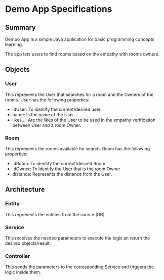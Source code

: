 # Demo App Specifications

## Summary
Dempo App is a simple Java application for basic programming concepts learning.

The app lets users to find rooms based on the empathy with rooms owners.

## Objects
### User
This represents the User that searches for a room and the Owners of the rooms.
User has the following properties:
* idUser: To identify the current/desired user.
* name: Is the name of the User.
* likes...: Are the likes of the User to be used in the empathy verification 
between User and a room Owner.

### Room
This represents the rooms available for search.
Room has the following properties:
* idRoom: To identify the current/desired Room.
* idOwner: To identify the User that is the room Owner
* distance: Represents the distance from the User.


## Architecture

### Entity
This represents the entities from the source (DB).
### Service
This receives the needed parameters to execute the logic an return the desired
objects/result.
### Controller
This sends the parameters to the corresponding Service and triggers the 
logic inside them. 